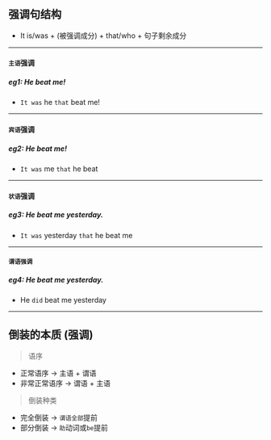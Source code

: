 ## 强调句结构

- It is/was + (被强调成分)  + that/who + 句子剩余成分

----

#### `主语`强调
##### eg1: He beat me!
- `It was` he `that` beat me!

---

#### `宾语`强调

##### eg2: He beat me!
- `It was` me `that` he beat

---
#### `状语`强调

##### eg3: He beat me yesterday.
- `It was` yesterday `that` he beat me

---

#### `谓语强调`

##### eg4: He beat me yesterday.

- He `did` beat me yesterday

----

## 倒装的本质 (强调)

> 语序
- 正常语序 -> 主语 + 谓语
- 非常正常语序 -> 谓语 + 主语

> 倒装种类
- 完全倒装 -> `谓语全部`提前
- 部分倒装 -> `助`动词或`be`提前